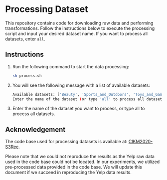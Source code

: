 # Processing Dataset

This repository contains code for downloading raw data and performing transformations. Follow the instructions below to execute the processing script and input your desired dataset name. If you want to process all datasets, enter `all`.

## Instructions

1. Run the following command to start the data processing:

   ```sh
   sh process.sh
   ```

2. You will see the following message with a list of available datasets:

   ```sh
   Available datasets: ['Beauty', 'Sports_and_Outdoors', 'Toys_and_Games', 'LastFM', 'ML-1M']
   Enter the name of the dataset (or type 'all' to process all datasets):
   ```

3. Enter the name of the dataset you want to process, or type all to process all datasets.

## Acknowledgement

The code base used for processing datasets is available at: [CIKM2020-S3Rec](https://github.com/RUCAIBox/CIKM2020-S3Rec/tree/master).

Please note that we could not reproduce the results as the Yelp raw data used in the code base could not be located. In our experiments, we utilized pre-processed data provided in the code base. We will update this document if we succeed in reproducing the Yelp data results.